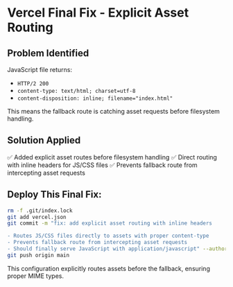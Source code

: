 # Vercel Final Fix - Explicit Asset Routing

## Problem Identified
JavaScript file returns:
- `HTTP/2 200`  
- `content-type: text/html; charset=utf-8`
- `content-disposition: inline; filename="index.html"`

This means the fallback route is catching asset requests before filesystem handling.

## Solution Applied
✅ Added explicit asset routes before filesystem handling
✅ Direct routing with inline headers for JS/CSS files
✅ Prevents fallback route from intercepting asset requests

## Deploy This Final Fix:
```bash
rm -f .git/index.lock
git add vercel.json
git commit -m "fix: add explicit asset routing with inline headers

- Routes JS/CSS files directly to assets with proper content-type
- Prevents fallback route from intercepting asset requests
- Should finally serve JavaScript with application/javascript" --author="wizqo <wizqo2024@gmail.com>"
git push origin main
```

This configuration explicitly routes assets before the fallback, ensuring proper MIME types.